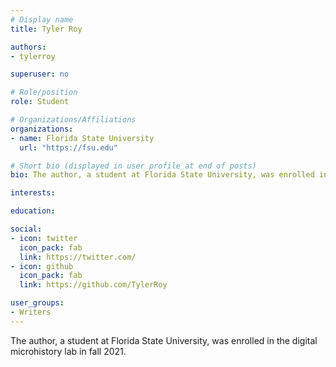 ```yaml
---
# Display name
title: Tyler Roy

authors:
- tylerroy

superuser: no

# Role/position
role: Student

# Organizations/Affiliations
organizations:
- name: Florida State University
  url: "https://fsu.edu"

# Short bio (displayed in user profile at end of posts)
bio: The author, a student at Florida State University, was enrolled in the digital microhistory lab in fall 2021.

interests:

education:

social:
- icon: twitter
  icon_pack: fab
  link: https://twitter.com/
- icon: github
  icon_pack: fab
  link: https://github.com/TylerRoy

user_groups:
- Writers
---
```

The author, a student at Florida State University, was enrolled in the digital microhistory lab in fall 2021.

